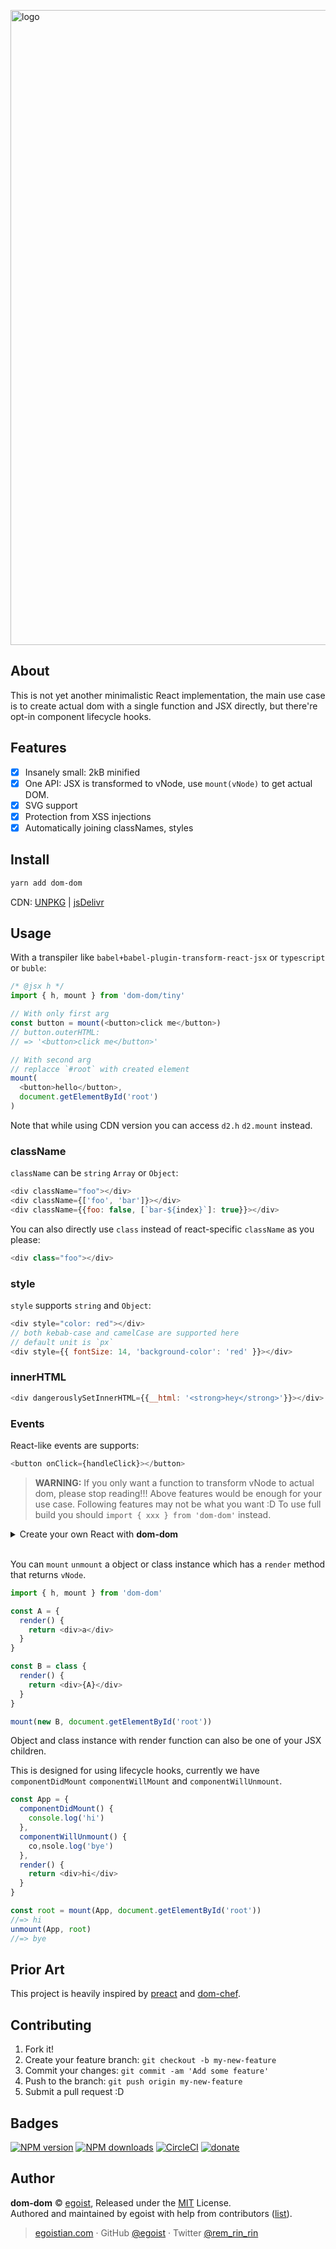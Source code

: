 <a href="#about"><img alt="logo" width="1016" alt="2017-07-02 1 46 12" src="https://user-images.githubusercontent.com/8784712/27764289-6ffb8ab8-5ec8-11e7-8b30-9b59ecc1d47d.png"></a>

## About

This is not yet another minimalistic React implementation, the main use case is to create actual dom with a single function and JSX directly, but there're opt-in component lifecycle hooks.

## Features

- [x] Insanely small: 2kB minified
- [x] One API: JSX is transformed to vNode, use `mount(vNode)` to get actual DOM.
- [x] SVG support
- [x] Protection from XSS injections
- [x] Automatically joining classNames, styles

## Install

```bash
yarn add dom-dom
```

CDN: [UNPKG](https://unpkg.com/dom-dom/dist/) | [jsDelivr](https://cdn.jsdelivr.net/npm/dom-dom/dist/)

## Usage

With a transpiler like `babel+babel-plugin-transform-react-jsx` or `typescript` or `buble`:

```js
/* @jsx h */
import { h, mount } from 'dom-dom/tiny'

// With only first arg
const button = mount(<button>click me</button>)
// button.outerHTML:
// => '<button>click me</button>'

// With second arg
// replacce `#root` with created element
mount(
  <button>hello</button>, 
  document.getElementById('root')
)
```

Note that while using CDN version you can access `d2.h` `d2.mount` instead.

### className

`className` can be `string` `Array` or `Object`:

```js
<div className="foo"></div>
<div className={['foo', 'bar']}></div>
<div className={{foo: false, [`bar-${index}`]: true}}></div>
```

You can also directly use `class` instead of react-specific `className` as you please:

```js
<div class="foo"></div>
```

### style

`style` supports `string` and `Object`:

```js
<div style="color: red"></div>
// both kebab-case and camelCase are supported here
// default unit is `px`
<div style={{ fontSize: 14, 'background-color': 'red' }}></div>
```

### innerHTML

```js
<div dangerouslySetInnerHTML={{__html: '<strong>hey</strong>'}}></div>
```

### Events

React-like events are supports:

```js
<button onClick={handleClick}></button>
```

> **WARNING:** If you only want a function to transform vNode to actual dom, please stop reading!!! Above features would be enough for your use case. Following features may not be what you want :D
> To use full build you should `import { xxx } from 'dom-dom'` instead.

<details><summary>Create your own React with <strong>dom-dom</strong></summary><br>

```js
// @jsx h

import { h, mount, unmount } from 'dom-dom'

class Component {
  setState(state) {
    if (typeof state === 'function') {
      state = state(this.state)
    }
    for (const key in state) {
      this.state[key] = state[key]
    }
    this.mount()
  }

  mount(root = this.$root) {
    this.$root = mount(this, root)
    return this.$root
  }

  componentDidMount() {
    console.log('app mounted!')
  }
}

class Counter extends Component {
  state = { count: 0 }

  handleClick = () => {
    this.setState(prevState => ({
      count: prevState.count + 1
    }))
  }
  
  handleDestroy = () => {
    unmount(this, this.$root)
  }

  render() {
    return (<div>
      <button onClick={this.handleClick}>
        clicked: {this.state.count} times
      </button>
      <button onClick={this.handleDestroy}>destroy</button>
    </div>)
  }
}

const counter = new Counter()
counter.mount(document.getElementById('root'))
```

[![Edit 9Q4n4XxAP](https://codesandbox.io/static/img/play-codesandbox.svg)](https://codesandbox.io/s/VyGn0DP5)
</details><br>

You can `mount` `unmount` a object or class instance which has a `render` method that returns `vNode`.

```js
import { h, mount } from 'dom-dom'

const A = {
  render() {
    return <div>a</div>
  }
}

const B = class {
  render() {
    return <div>{A}</div>
  }
}

mount(new B, document.getElementById('root'))
```

Object and class instance with render function can also be one of your JSX children.

This is designed for using lifecycle hooks, currently we have `componentDidMount` `componentWillMount` and `componentWillUnmount`.

```js
const App = {
  componentDidMount() {
    console.log('hi')
  },
  componentWillUnmount() {
    co,nsole.log('bye')
  },
  render() {
    return <div>hi</div>
  }
}

const root = mount(App, document.getElementById('root'))
//=> hi
unmount(App, root)
//=> bye
```

## Prior Art

This project is heavily inspired by [preact](https://github.com/developit/preact) and [dom-chef](https://github.com/vadimdemedes/dom-chef).

## Contributing

1. Fork it!
2. Create your feature branch: `git checkout -b my-new-feature`
3. Commit your changes: `git commit -am 'Add some feature'`
4. Push to the branch: `git push origin my-new-feature`
5. Submit a pull request :D

## Badges

[![NPM version](https://img.shields.io/npm/v/dom-dom.svg?style=flat)](https://npmjs.com/package/dom-dom) [![NPM downloads](https://img.shields.io/npm/dm/dom-dom.svg?style=flat)](https://npmjs.com/package/dom-dom) [![CircleCI](https://circleci.com/gh/egoist/dom-dom/tree/master.svg?style=shield&circle-token=1b6201de2b133f5b995fe2730a24b497768d85c6)](https://circleci.com/gh/egoist/dom-dom/tree/master)  [![donate](https://img.shields.io/badge/$-donate-ff69b4.svg?maxAge=2592000&style=flat)](https://github.com/egoist/donate)

## Author

**dom-dom** © [egoist](https://github.com/egoist), Released under the [MIT](./LICENSE) License.<br>
Authored and maintained by egoist with help from contributors ([list](https://github.com/egoist/dom-dom/contributors)).

> [egoistian.com](https://egoistian.com) · GitHub [@egoist](https://github.com/egoist) · Twitter [@rem_rin_rin](https://twitter.com/rem_rin_rin)
